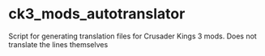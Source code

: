 # ck3_mods_autotranslator
Script for generating translation files for Crusader Kings 3 mods. Does not translate the lines themselves
